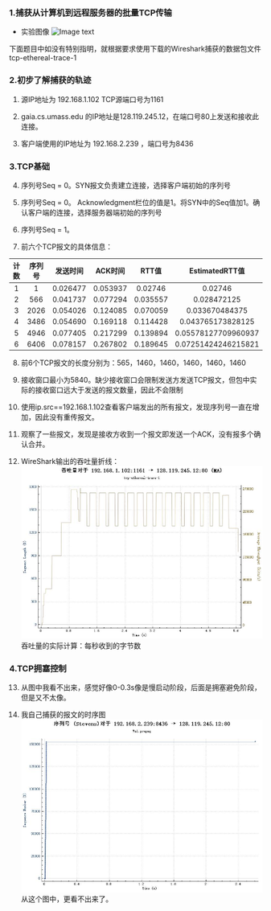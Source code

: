 ### 1.捕获从计算机到远程服务器的批量TCP传输

* 实验图像
![Image text](计算机网络/Computer-Network-A-Top-Down-Approach-Answer-master/Chapter-3/Wireshark_TCP/pic1.png)

下面题目中如没有特别指明，就根据要求使用下载的Wireshark捕获的数据包文件tcp-ethereal-trace-1  

### 2.初步了解捕获的轨迹  

1. 源IP地址为 192.168.1.102 TCP源端口号为1161  

2. gaia.cs.umass.edu 的IP地址是128.119.245.12，在端口号80上发送和接收此连接。

3. 客户端使用的IP地址为 192.168.2.239 ，端口号为8436  

### 3.TCP基础 

4. 序列号Seq = 0。SYN报文负责建立连接，选择客户端初始的序列号  

5. 序列号Seq = 0。 Acknowledgment栏位的值是1。将SYN中的Seq值加1。确认客户端的连接，选择服务器端初始的序列号  

6. 序列号Seq = 1。

7. 前六个TCP报文的具体信息：  

| 计数 | 序列号 | 发送时间 | ACK时间 | RTT值 | EstimatedRTT值 |
:---: | :---: | :---: | :---: | :---: | :---: 
| 1 | 1 | 0.026477 | 0.053937 | 0.02746‬ | 0.02746 | 
| 2 | 566 | 0.041737 | 0.077294 | 0.035557‬ | 0.028472125 | 
| 3| 2026 | 0.054026 | 0.124085 | 0.070059‬‬ | 0.033670484375 |
| 4 | 3486 | 0.054690 | 0.169118 | 0.114428‬‬ | 0.043765173828125 |
| 5 | 4946 | 0.077405 | 0.217299 | 0.139894‬‬ | 0.05578127709960937 |
| 6 | 6406 | 0.078157 | 0.267802 | 0.189645‬‬ | 0.07251424246215821 |

8. 前6个TCP报文的长度分别为：565，1460，1460，1460，1460，1460  

9. 接收窗口最小为5840。缺少接收窗口会限制发送方发送TCP报文，但包中实际的接收窗口远大于发送的报文数量，因此不会限制  

10. 使用ip.src==192.168.1.102查看客户端发出的所有报文，发现序列号一直在增加，因此没有重传报文。  

11. 观察了一些报文，发现是接收方收到一个报文即发送一个ACK，没有报多个确认合并。  

12. WireShark输出的吞吐量折线：  
![Image text](pic2.jpeg)  
吞吐量的实际计算：每秒收到的字节数  

### 4.TCP拥塞控制  

13. 从图中我看不出来，感觉好像0-0.3s像是慢启动阶段，后面是拥塞避免阶段，但是又不太像。

14. 我自己捕获的报文的时序图
![Image text](pic3.jpeg)  
从这个图中，更看不出来了。

